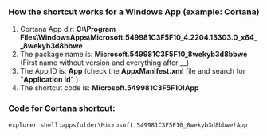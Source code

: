 ### How the shortcut works for a Windows App (example: Cortana)

1. Cortana App dir: **C:\Program Files\WindowsApps\Microsoft.549981C3F5F10_4.2204.13303.0_x64__8wekyb3d8bbwe**
2. The package name is: **Microsoft.549981C3F5F10_8wekyb3d8bbwe** (First name without version and everything after __)
3. The App ID is: **App** (check the **AppxManifest.xml** file and search for "**Application Id**" )
4. The shortcut code is: **Microsoft.549981C3F5F10!App**

### Code for Cortana shortcut:

```cmd
explorer shell:appsfolder\Microsoft.549981C3F5F10_8wekyb3d8bbwe!App
````

